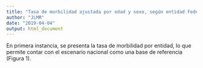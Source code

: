 ```yaml
---
title: "Tasa de morbilidad ajustada por edad y sexo, según entidad Federativa. México 2015."
author: "JLMR"
date: "2019-04-04"
output: html_document
---
```




En primera instancia, se presenta la tasa de morbilidad por entidad, lo que
permite contar con el escenario nacional como una base de referencia (Figura 1).